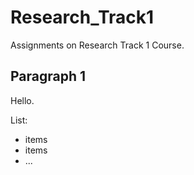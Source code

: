 # Research_Track1
Assignments on Research Track 1 Course.

## Paragraph 1
Hello.

List:
- items
- items
- ...
